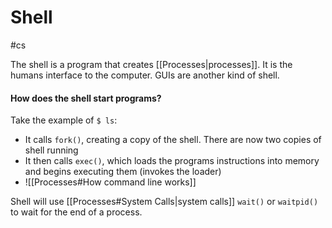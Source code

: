 # Shell
#cs 

The shell is a program that creates [[Processes|processes]]. It is the humans interface to the computer. GUIs are another kind of shell.

#### How does the shell start programs?

Take the example of `$ ls`:
- It calls `fork()`, creating a copy of the shell. There are now two copies of shell running
- It then calls `exec()`, which loads the programs instructions into memory and begins executing them (invokes the loader)
- ![[Processes#How command line works]]

Shell will use [[Processes#System Calls|system calls]] `wait()` or `waitpid()` to wait for the end of a process.